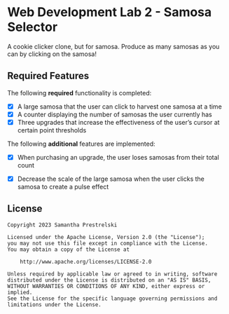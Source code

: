 # Web Development Lab 2 - Samosa Selector

A cookie clicker clone, but for samosa. Produce as many samosas as you can by clicking on the samosa!


## Required Features

The following **required** functionality is completed:

- [X]  A large samosa that the user can click to harvest one samosa at a time
- [X] A counter displaying the number of samosas the user currently has
- [X] Three upgrades that increase the effectiveness of the user’s cursor at certain point thresholds

The following **additional** features are implemented:

* [X] When purchasing an upgrade, the user loses samosas from their total count
* [X] Decrease the scale of the large samosa when the user clicks the samosa to create a pulse effect


## License

    Copyright 2023 Samantha Prestrelski

    Licensed under the Apache License, Version 2.0 (the "License");
    you may not use this file except in compliance with the License.
    You may obtain a copy of the License at

        http://www.apache.org/licenses/LICENSE-2.0

    Unless required by applicable law or agreed to in writing, software
    distributed under the License is distributed on an "AS IS" BASIS,
    WITHOUT WARRANTIES OR CONDITIONS OF ANY KIND, either express or implied.
    See the License for the specific language governing permissions and
    limitations under the License.
